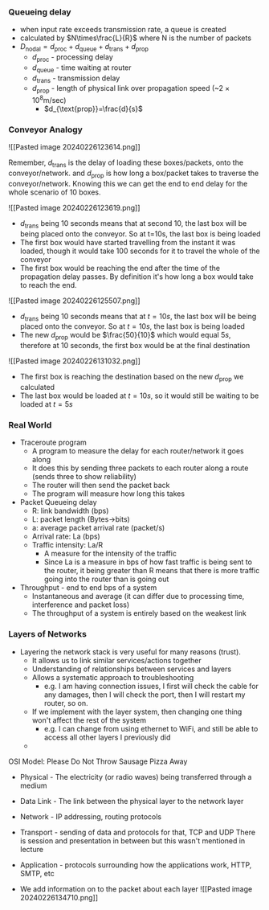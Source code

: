 ### Queueing delay
- when input rate exceeds transmission rate, a queue is created
- calculated by $N\times\frac{L}{R}$ where N is the number of packets
- $D_{\text{nodal}}=d_{\text{proc}}+d_{\text{queue}}+d_{\text{trans}}+d_{\text{prop}}$
	- $d_{\text{proc}}$ - processing delay
	- $d_{\text{queue}}$ - time waiting at router
	- $d_{\text{trans}}$ - transmission delay
	- $d_{\text{prop}}$ - length of physical link over propagation speed (~$2\times10^8$m/sec)
		- $d_{\text{prop}}=\frac{d}{s}$

### Conveyor Analogy

![[Pasted image 20240226123614.png]]

Remember, $d_{\text{trans}}$ is the delay of loading these boxes/packets, onto the conveyor/network.
and $d_{\text{prop}}$ is how long a box/packet takes to traverse the conveyor/network.
Knowing this we can get the end to end delay for the whole scenario of 10 boxes.

![[Pasted image 20240226123619.png]]

- $d_{\text{trans}}$ being 10 seconds means that at second 10, the last box will be being placed onto the conveyor. So at t=10s, the last box is being loaded
- The first box would have started travelling from the instant it was loaded, though it would take 100 seconds for it to travel the whole of the conveyor
- The first box would be reaching the end after the time of the propagation delay passes. By definition it's how long a box would take to reach the end.

![[Pasted image 20240226125507.png]]

- $d_{\text{trans}}$ being 10 seconds means that at $t=10s$, the last box will be being placed onto the conveyor. So at $t=10s$, the last box is being loaded
- The new $d_{\text{prop}}$ would be $\frac{50}{10}$ which would equal $5s$, therefore at 10 seconds, the first box would be at the final destination

![[Pasted image 20240226131032.png]]

- The first box is reaching the destination based on the new $d_{\text{prop}}$ we calculated
- The last box would be loaded at $t=10s$, so it would still be waiting to be loaded at $t=5s$

### Real World
- Traceroute program
	- A program to measure the delay for each router/network it goes along
	- It does this by sending three packets to each router along a route (sends three to show reliability)
	- The router will then send the packet back
	- The program will measure how long this takes
- Packet Queueing delay
	- R: link bandwidth (bps)
	- L: packet length (Bytes→bits) 
	- a: average packet arrival rate (packet/s)
	- Arrival rate: La (bps)
	- Traffic intensity: La/R
		- A measure for the intensity of the traffic
		- Since La is a measure in bps of how fast traffic is being sent to the router, it being greater than R means that there is more traffic going into the router than is going out
- Throughput - end to end bps of a system
	- Instantaneous and average (it can differ due to processing time, interference and packet loss)
	- The throughput of a system is entirely based on the weakest link

### Layers of Networks
- Layering the network stack is very useful for many reasons (trust).
	- It allows us to link similar services/actions together
	- Understanding of relationships between services and layers
	- Allows a systematic approach to troubleshooting
		- e.g. I am having connection issues, I first will check the cable for any damages, then I will check the port, then I will restart my router, so on.
	- If we implement with the layer system, then changing one thing won't affect the rest of the system
		- e.g. I can change from using ethernet to WiFi, and still be able to access all other layers I previously did
	- 

OSI Model:
Please Do Not Throw Sausage Pizza Away
- Physical - The electricity (or radio waves) being transferred through a medium
- Data Link - The link between the physical layer to the network layer
- Network - IP addressing, routing protocols
- Transport - sending of data and protocols for that, TCP and UDP
There is session and presentation in between but this wasn't mentioned in lecture
- Application - protocols surrounding how the applications work, HTTP, SMTP, etc

- We add information on to the packet about each layer
![[Pasted image 20240226134710.png]]
